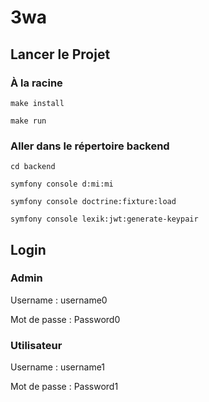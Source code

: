 # 3wa

## Lancer le Projet

### À la racine

`make install`

`make run`

### Aller dans le répertoire backend

`cd backend`

`symfony console d:mi:mi` 

`symfony console doctrine:fixture:load`

`symfony console lexik:jwt:generate-keypair`

## Login

### Admin

Username : username0

Mot de passe : Password0

### Utilisateur

Username : username1

Mot de passe : Password1